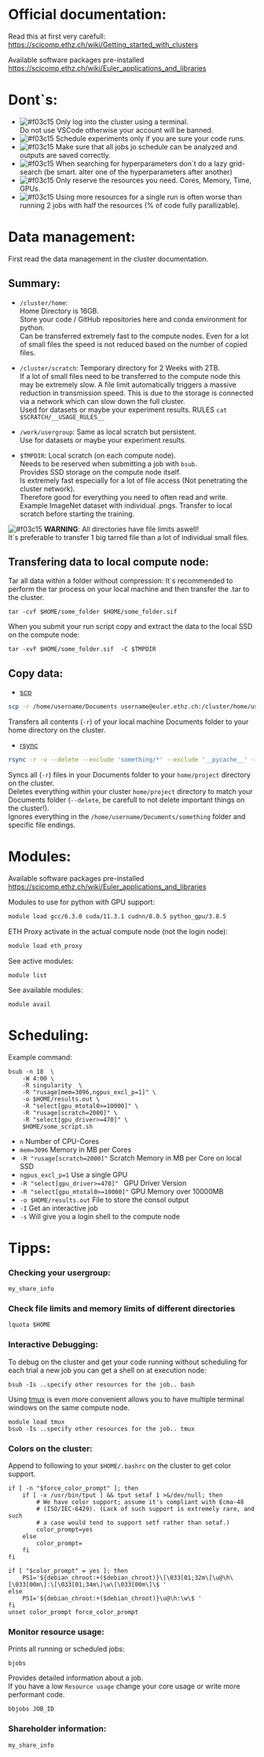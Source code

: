 # Official documentation:
Read this at first very carefull:
https://scicomp.ethz.ch/wiki/Getting_started_with_clusters

Available software packages pre-installed
https://scicomp.ethz.ch/wiki/Euler_applications_and_libraries

# Dont`s:
- ![#f03c15](https://via.placeholder.com/15/f03c15/000000?text=+) Only log into the cluster using a terminal.  
    Do not use VSCode otherwise your account will be banned. 
- ![#f03c15](https://via.placeholder.com/15/f03c15/000000?text=+) Schedule experiments only if you are sure your code runs.
- ![#f03c15](https://via.placeholder.com/15/f03c15/000000?text=+) Make sure that all jobs jo schedule can be analyzed and outputs are saved correctly.
- ![#f03c15](https://via.placeholder.com/15/f03c15/000000?text=+) When searching for hyperparameters don`t do a lazy grid-search (be smart. alter one of the hyperparameters after another)
- ![#f03c15](https://via.placeholder.com/15/f03c15/000000?text=+) Only reserve the resources you need. Cores, Memory, Time, GPUs.
- ![#f03c15](https://via.placeholder.com/15/f03c15/000000?text=+) Using more resources for a single run is often worse than running 2 jobs with half the resources (% of code fully parallizable).
# Data management:
First read the data management in the cluster documentation.


## Summary:
- `/cluster/home`:  
Home Directory is 16GB.  
Store your code / GitHub repositories here and conda environment for python.  
Can be transferred extremely fast to the compute nodes. 
Even for a lot of small files the speed is not reduced based on the number of copied files.

- `/cluster/scratch`: 
Temporary directory for 2 Weeks with 2TB.  
If a lot of small files need to be transferred to the compute node this may be extremely slow.
A file limit automatically triggers a massive reduction in transmission speed. 
This is due to the storage is connected via a network which can slow down the full cluster.  
Used for datasets or maybe your experiment results. RULES `cat $SCRATCH/__USAGE_RULES__`  

- `/work/usergroup`: 
Same as local scratch but persistent.   
Use for datasets or maybe your experiment results.  


- `$TMPDIR`: Local scratch (on each compute node).  
Needs to be reserved when submitting a job with `bsub`.   
Provides SSD storage on the compute node itself.  
Is extremely fast especially for a lot of file access (Not penetrating the cluster network).  
Therefore good for everything you need to often read and write.  
Example ImageNet dataset with individual .pngs. Transfer to local scratch before starting the training.  

![#f03c15](https://via.placeholder.com/15/f03c15/000000?text=+) **WARNING**: All directories have file limits aswell!  
It`s preferable to transfer 1 big tarred file than a lot of individual small files. 

## Transfering data to local compute node:
Tar all data within a folder without compression:
It`s recommended to perform the tar process on your local machine and then transfer the .tar to the cluster.
```
tar -cvf $HOME/some_folder $HOME/some_folder.sif
```
When you submit your run script copy and extract the data to the local SSD on the compute node: 
```
tar -xvf $HOME/some_folder.sif  -C $TMPDIR
```


## Copy data:
- [scp](https://linux.die.net/man/1/scp) 
```bash
scp -r /home/username/Documents username@euler.ethz.ch:/cluster/home/username  
```
Transfers all contents (`-r`) of your local machine Documents folder to your home directory on the cluster.  

- [rsync](https://linux.die.net/man/1/rsync)
```bash
rsync -r -v --delete --exclude 'something/*' --exclude '__pycache__' --exclude '*.pyc' --exclude '*.ipynb' /home/username/Documents jonfrey@euler:/cluster/home/jonfrey/project
```
Syncs all (`-r`) files in your Documents folder to your `home/project` directory on the cluster.  
Deletes everything within your cluster `home/project` directory to match your Documents folder (`--delete`, be carefull to not delete important things on the cluster!).  
Ignores everything in the `/home/username/Documents/something` folder and specific file endings. 

# Modules:
Available software packages pre-installed
https://scicomp.ethz.ch/wiki/Euler_applications_and_libraries

Modules to use for python with GPU support:
```bash
module load gcc/6.3.0 cuda/11.3.1 cudnn/8.0.5 python_gpu/3.8.5
```

ETH Proxy activate in the actual compute node (not the login node):
```bash
module load eth_proxy
```

See active modules:
```
module list
```

See available modules:
```
module avail
```

# Scheduling:

Example command:
```
bsub -n 18  \
    -W 4:00 \
    -R singularity  \
    -R "rusage[mem=3096,ngpus_excl_p=1]" \
    -o $HOME/results.out \
    -R "select[gpu_mtotal0>=10000]" \
    -R "rusage[scratch=2000]" \
    -R "select[gpu_driver>=470]" \
    $HOME/some_script.sh 
```
- `n` Number of CPU-Cores
- `mem=3096` Memory in MB per Cores
- `-R "rusage[scratch=2000]"` Scratch Memory in MB per Core on local SSD
- `ngpus_excl_p=1` Use a single GPU
- `-R "select[gpu_driver>=470]" ` GPU Driver Version
- `-R "select[gpu_mtotal0>=10000]"` GPU Memory over 10000MB
- `-o $HOME/results.out` File to store the consol output
- `-I` Get an interactive job
- `-s` Will give you a login shell to the compute node
# Tipps:
### Checking your usergroup: 
```
my_share_info
```

### Check file limits and memory limits of different directories
```
lquota $HOME
```

### Interactive Debugging:

To debug on the cluster and get your code running without scheduling for each trial a new job you can get a shell on at execution node:
```
bsub -Is ..specify other resources for the job.. bash
```
Using [tmux](https://tmuxcheatsheet.com/) is even more convenient allows you to have multiple terminal windows on the same compute node. 
```
module load tmux
bsub -Is ..specify other resources for the job.. tmux
```

### Colors on the cluster:
Append to following to your `$HOME/.bashrc` on the cluster to get color support. 
```
if [ -n "$force_color_prompt" ]; then
    if [ -x /usr/bin/tput ] && tput setaf 1 >&/dev/null; then
        # We have color support; assume it's compliant with Ecma-48
        # (ISO/IEC-6429). (Lack of such support is extremely rare, and such
        # a case would tend to support setf rather than setaf.)
        color_prompt=yes
    else
        color_prompt=
    fi
fi

if [ "$color_prompt" = yes ]; then
    PS1='${debian_chroot:+($debian_chroot)}\[\033[01;32m\]\u@\h\[\033[00m\]:\[\033[01;34m\]\w\[\033[00m\]\$ '
else
    PS1='${debian_chroot:+($debian_chroot)}\u@\h:\w\$ '
fi
unset color_prompt force_color_prompt
```

### Monitor resource usage:
Prints all running or scheduled jobs:
```
bjobs
```


Provides detailed information about a job.  
If you have a low `Resource usage` change your core usage or write more performant code.
```
bbjobs JOB_ID
```

### Shareholder information:
```
my_share_info
```
